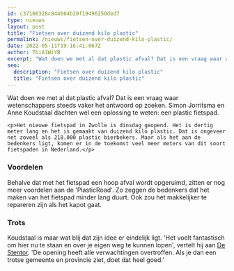 ```yaml
---
id: c37106328c844664b20f19496250ded7
type: nieuws
layout: post
title: "Fietsen over duizend kilo plastic"
permalink: /nieuws/fietsen-over-duizend-kilo-plastic/
date: 2022-05-11T19:16:41.067Z
author: 7biA1WiYB
excerpt: "Wat doen we met al dat plastic afval? Dat is een vraag waar wetenschappers steeds vaker het antwoord op zoeken. Simon Jorritsma en Anne Koudstaal dachten wel een oplossing te weten: een plastic fietspad.   "
seo:
  description: "Fietsen over duizend kilo plastic"
  title: "Fietsen over duizend kilo plastic"
---
```

Wat doen we met al dat plastic afval? Dat is een vraag waar wetenschappers steeds vaker het antwoord op zoeken. Simon Jorritsma en Anne Koudstaal dachten wel een oplossing te weten: een plastic fietspad.   

    <p>Het nieuwe fietspad in Zwolle is dinsdag geopend. Het is dertig meter lang en het is gemaakt van duizend kilo plastic. Dat is ongeveer net zoveel als 218.000 plastic bierbekers. Maar als het aan de bedenkers ligt, komen er in de toekomst veel meer meters van dit soort fietspaden in Nederland.</p>
<h3>Voordelen</h3>
<p>Behalve dat met het fietspad een hoop afval wordt opgeruimd, zitten er nog meer voordelen aan de 'PlasticRoad'. Zo zeggen de bedenkers dat het maken van het fietspad minder lang duurt. Ook zou het makkelijker te repareren zijn als het kapot gaat.</p>
<h3>Trots</h3>
<p>Koudstaal is maar wat blij dat zijn idee er eindelijk ligt. 'Het voelt fantastisch om hier nu te staan en over je eigen weg te kunnen lopen', vertelt hij aan <a href="https://www.destentor.nl/zwolle/fietspadprimeur-zwolle-fietst-over-220-000-plastic-bierglazen~ac64c8c5/">De Stentor</a>. 'De opening heeft alle verwachtingen overtroffen. Als je dan een trotse gemeente en provincie ziet, doet dat heel goed.'</p>  
